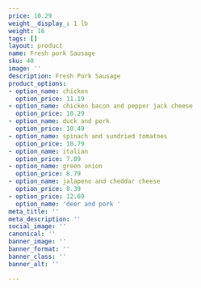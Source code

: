 ```yaml
---
price: 10.29
weight__display_: 1 lb
weight: 16
tags: []
layout: product
name: Fresh pork Sausage
sku: 40
image: ''
description: Fresh Pork Sausage
product_options:
- option_name: chicken
  option_price: 11.19
- option_name: chicken bacon and pepper jack cheese
  option_price: 10.29
- option_name: duck and pork
  option_price: 10.49
- option_name: spinach and sundried tomatoes
  option_price: 10.79
- option_name: italian
  option_price: 7.89
- option_name: green onion
  option_price: 8.79
- option_name: jalapeno and cheddar cheese
  option_price: 8.39
- option_price: 12.69
  option_name: 'deer and pork '
meta_title: ''
meta_description: ''
social_image: ''
canonical: ''
banner_image: ''
banner_format: ''
banner_class: ''
banner_alt: ''

---
```

